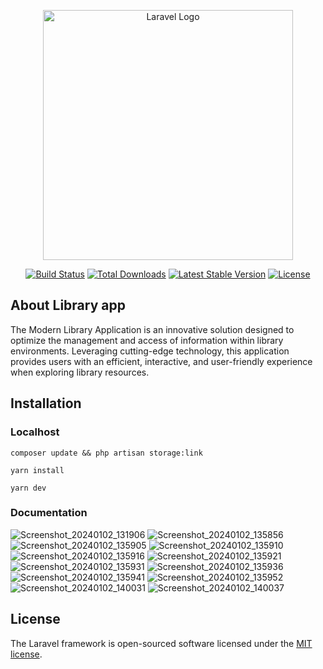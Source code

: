 <p align="center"><a href="https://laravel.com" target="_blank"><img src="https://raw.githubusercontent.com/laravel/art/master/logo-lockup/5%20SVG/2%20CMYK/1%20Full%20Color/laravel-logolockup-cmyk-red.svg" width="400" alt="Laravel Logo"></a></p>

<p align="center">
<a href="https://github.com/laravel/framework/actions"><img src="https://github.com/laravel/framework/workflows/tests/badge.svg" alt="Build Status"></a>
<a href="https://packagist.org/packages/laravel/framework"><img src="https://img.shields.io/packagist/dt/laravel/framework" alt="Total Downloads"></a>
<a href="https://packagist.org/packages/laravel/framework"><img src="https://img.shields.io/packagist/v/laravel/framework" alt="Latest Stable Version"></a>
<a href="https://packagist.org/packages/laravel/framework"><img src="https://img.shields.io/packagist/l/laravel/framework" alt="License"></a>
</p>

## About Library app

The Modern Library Application is an innovative solution designed to optimize the management and access of information within library environments. Leveraging cutting-edge technology, this application provides users with an efficient, interactive, and user-friendly experience when exploring library resources.

## Installation

### Localhost
```
composer update && php artisan storage:link
```
```
yarn install
```
```
yarn dev
```

### Documentation
![Screenshot_20240102_131906](https://github.com/zikrisuanda11/perpustakaan/assets/91446630/df874882-4eb3-49f3-9f14-985ec29ab97a)
![Screenshot_20240102_135856](https://github.com/zikrisuanda11/perpustakaan/assets/91446630/53bde0da-0d59-4cca-8d7b-58b0907a55bf)
![Screenshot_20240102_135905](https://github.com/zikrisuanda11/perpustakaan/assets/91446630/cab3da0d-7181-4cb0-b533-36dcfd73cd61)
![Screenshot_20240102_135910](https://github.com/zikrisuanda11/perpustakaan/assets/91446630/58f51992-020b-4d85-bd35-f9392d552f16)
![Screenshot_20240102_135916](https://github.com/zikrisuanda11/perpustakaan/assets/91446630/aad2bbcf-ee6f-4712-892a-e09025b29ed2)
![Screenshot_20240102_135921](https://github.com/zikrisuanda11/perpustakaan/assets/91446630/2082b076-d6d9-46f0-8173-5cf5c97c5db8)
![Screenshot_20240102_135931](https://github.com/zikrisuanda11/perpustakaan/assets/91446630/28b9cef3-0ca1-41e1-9ee7-97e2e3aa3a4b)
![Screenshot_20240102_135936](https://github.com/zikrisuanda11/perpustakaan/assets/91446630/b1cbc03a-ec4d-4ae9-86a8-cb4205e61dea)
![Screenshot_20240102_135941](https://github.com/zikrisuanda11/perpustakaan/assets/91446630/8d05f0ca-b2f8-4c53-8bd8-2d89ab08946c)
![Screenshot_20240102_135952](https://github.com/zikrisuanda11/perpustakaan/assets/91446630/6f911737-da0c-4665-ae3a-a4f68bf8099f)
![Screenshot_20240102_140031](https://github.com/zikrisuanda11/perpustakaan/assets/91446630/96f04765-74c0-424b-abd4-7d27ce7bcc89)
![Screenshot_20240102_140037](https://github.com/zikrisuanda11/perpustakaan/assets/91446630/91a9d2b1-5c50-4deb-a75c-9ef218b8690d)


## License

The Laravel framework is open-sourced software licensed under the [MIT license](https://opensource.org/licenses/MIT).
